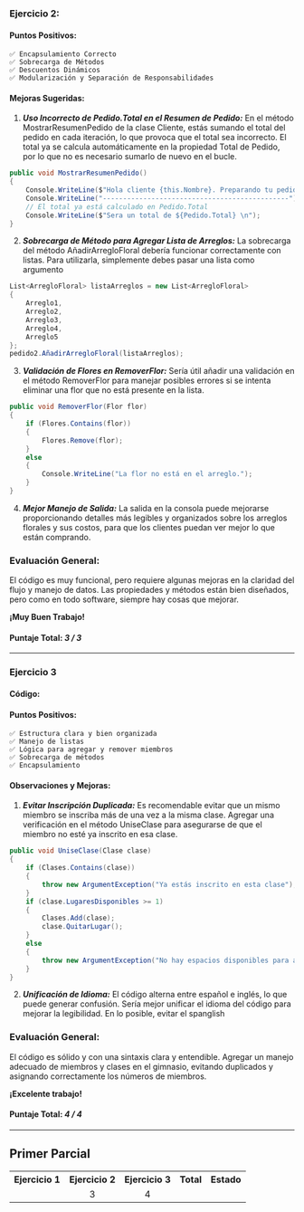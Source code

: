 ### Ejercicio 2:

#### Puntos Positivos:

    ✅ Encapsulamiento Correcto
    ✅ Sobrecarga de Métodos
    ✅ Descuentos Dinámicos
    ✅ Modularización y Separación de Responsabilidades

#### Mejoras Sugeridas:

1. **_Uso Incorrecto de Pedido.Total en el Resumen de Pedido:_**
   En el método MostrarResumenPedido de la clase Cliente, estás sumando el total del pedido en cada iteración, lo que provoca que el total sea incorrecto. El total ya se calcula automáticamente en la propiedad Total de Pedido, por lo que no es necesario sumarlo de nuevo en el bucle.

```csharp
public void MostrarResumenPedido()
{
    Console.WriteLine($"Hola cliente {this.Nombre}. Preparando tu pedido...");
    Console.WriteLine("----------------------------------------------");
    // El total ya está calculado en Pedido.Total
    Console.WriteLine($"Sera un total de ${Pedido.Total} \n");
}
```

2. **_Sobrecarga de Método para Agregar Lista de Arreglos:_**
   La sobrecarga del método AñadirArregloFloral debería funcionar correctamente con listas. Para utilizarla, simplemente debes pasar una lista como argumento

```csharp
List<ArregloFloral> listaArreglos = new List<ArregloFloral>
{
    Arreglo1,
    Arreglo2,
    Arreglo3,
    Arreglo4,
    Arreglo5
};
pedido2.AñadirArregloFloral(listaArreglos);
```

3. **_Validación de Flores en RemoverFlor:_**
   Sería útil añadir una validación en el método RemoverFlor para manejar posibles errores si se intenta eliminar una flor que no está presente en la lista.

```csharp
public void RemoverFlor(Flor flor)
{
    if (Flores.Contains(flor))
    {
        Flores.Remove(flor);
    }
    else
    {
        Console.WriteLine("La flor no está en el arreglo.");
    }
}
```

4. **_Mejor Manejo de Salida:_**
   La salida en la consola puede mejorarse proporcionando detalles más legibles y organizados sobre los arreglos florales y sus costos, para que los clientes puedan ver mejor lo que están comprando.

### Evaluación General:

El código es muy funcional, pero requiere algunas mejoras en la claridad del flujo y manejo de datos. Las propiedades y métodos están bien diseñados, pero como en todo software, siempre hay cosas que mejorar.

**¡Muy Buen Trabajo!**

#### Puntaje Total: _3 / 3_

---

### Ejercicio 3

#### Código:

#### Puntos Positivos:

    ✅ Estructura clara y bien organizada
    ✅ Manejo de listas
    ✅ Lógica para agregar y remover miembros
    ✅ Sobrecarga de métodos
    ✅ Encapsulamiento

#### Observaciones y Mejoras:

1. **_Evitar Inscripción Duplicada:_**
   Es recomendable evitar que un mismo miembro se inscriba más de una vez a la misma clase.
   Agregar una verificación en el método UniseClase para asegurarse de que el miembro no esté ya inscrito en esa clase.

```csharp
public void UniseClase(Clase clase)
{
    if (Clases.Contains(clase))
    {
        throw new ArgumentException("Ya estás inscrito en esta clase");
    }
    if (clase.LugaresDisponibles >= 1)
    {
        Clases.Add(clase);
        clase.QuitarLugar();
    }
    else
    {
        throw new ArgumentException("No hay espacios disponibles para anotarse a esta clase");
    }
}
```

2. **_Unificación de Idioma:_**
   El código alterna entre español e inglés, lo que puede generar confusión. Sería mejor unificar el idioma del código para mejorar la legibilidad.
   En lo posible, evitar el spanglish

### Evaluación General:

El código es sólido y con una sintaxis clara y entendible. Agregar un manejo adecuado de miembros y clases en el gimnasio, evitando duplicados y asignando correctamente los números de miembros.

**¡Excelente trabajo!**

#### Puntaje Total: _4 / 4_

---

## Primer Parcial

<table>
  <tr>
    <th>Ejercicio 1</th>
    <th>Ejercicio 2</th>
    <th>Ejercicio 3</th>
    <th>Total</th>
    <th>Estado</th>
  </tr>
  <tr>
    <td align="center"></td>
    <td align="center">3</td>
    <td align="center">4</td>
    <td align="center"></td>
    <td align="center"></td>
  </tr>
</table>
